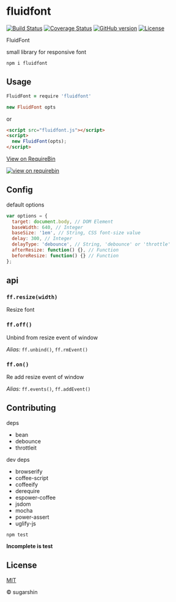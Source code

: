 # fluidfont

[![Build Status](https://travis-ci.org/sugarshin/fluidfont.svg?branch=master)](https://travis-ci.org/sugarshin/fluidfont) [![Coverage Status](https://coveralls.io/repos/sugarshin/fluidfont/badge.svg)](https://coveralls.io/r/sugarshin/fluidfont) [![GitHub version](https://badge.fury.io/gh/sugarshin%2Ffluidfont.svg)](http://badge.fury.io/gh/sugarshin%2Ffluidfont) [![License](http://img.shields.io/:license-mit-blue.svg)](http://sugarshin.mit-license.org/)

FluidFont

small library for responsive font

```shell
npm i fluidfont
```

## Usage

```coffeescript
FluidFont = require 'fluidfont'

new FluidFont opts
```

or

```html
<script src="fluidfont.js"></script>
<script>
  new FluidFont(opts);
</script>
```

[View on RequireBin](http://requirebin.com/?gist=6baa13534c3ce7bf34f2)

[![view on requirebin](http://requirebin.com/badge.png)](http://requirebin.com/?gist=6baa13534c3ce7bf34f2)

## Config

default options

```javascript
var options = {
  target: document.body, // DOM Element
  baseWidth: 640, // Integer
  baseSize: '1em', // String, CSS font-size value
  delay: 300, // Integer
  delayType: 'debounce', // String, 'debounce' or 'throttle'
  afterResize: function() {}, // Function
  beforeResize: function() {} // Function
};
```

## api

### `ff.resize(width)`

Resize font

### `ff.off()`

Unbind from resize event of window

*Alias:* `ff.unbind()`, `ff.rmEvent()`

### `ff.on()`

Re add resize event of window

*Alias:* `ff.events()`, `ff.addEvent()`

## Contributing

deps

* bean
* debounce
* throttleit

dev deps

* browserify
* coffee-script
* coffeeify
* derequire
* espower-coffee
* jsdom
* mocha
* power-assert
* uglify-js

```shell
npm test
```

**Incomplete is test**

## License

[MIT](http://sugarshin.mit-license.org/)

© sugarshin

